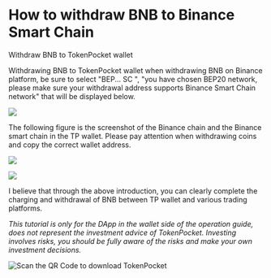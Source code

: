 # How to withdraw BNB to Binance Smart Chain

Withdraw BNB to TokenPocket wallet

Withdrawing BNB to TokenPocket wallet when withdrawing BNB on Binance platform, be sure to select "BEP... SC ", "you have chosen BEP20 network, please make sure your withdrawal address supports Binance Smart Chain network" that will be displayed below.

![](https://tp-statics.tokenpocket.pro/token/tokenpocket-1618461181438.jpg)



The following figure is the screenshot of the Binance chain and the Binance smart chain in the TP wallet. Please pay attention when withdrawing coins and copy the correct wallet address.

![](https://tp-statics.tokenpocket.pro/token/tokenpocket-1618461215932.jpg)

![](https://tp-statics.tokenpocket.pro/token/tokenpocket-1618461231571.jpg)



I believe that through the above introduction, you can clearly complete the charging and withdrawal of BNB between TP wallet and various trading platforms.



_This tutorial is only for the DApp in the wallet side of the operation guide, does not represent the investment advice of TokenPocket. Investing involves risks, you should be fully aware of the risks and make your own investment decisions._

![Scan the QR Code to download TokenPocket](https://tp-statics.tokenpocket.pro/dapp/tokenpocket-1615532554741.jpg)


